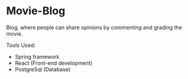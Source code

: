# Movie-Blog

Blog, where people can share opinions by commenting and grading the movie.

Tools Used:
   - Spring framework 
   - React (Front-end development)
   - PostgreSql (Database)



